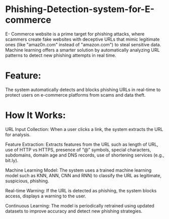 # Phishing-Detection-system-for-E-commerce
E- Commerce website is a prime target for phishing attacks, where scammers create fake websites with  deceptive URLs that mimic legitimate ones (like "amaz0n.com" instead of "amazon.com")  to steal sensitive data. Machine learning offers a smarter solution by automatically analyzing URL patterns to detect new phishing attempts in real time.

# Feature:
The system automatically detects and blocks phishing URLs in real-time to protect users on e-commerce platforms from scams and data theft.

# How It Works:
URL Input Collection: When a user clicks a link, the system extracts the URL for analysis.

Feature Extraction: Extracts features from the URL such as length of URL, use of HTTP vs HTTPS, presence of “@” symbols, special characters, subdomains, domain age and DNS records, use of shortening services (e.g., bit.ly).

Machine Learning Model: The system uses a trained machine learning model such as KNN, ANN, CNN and RNN) to classify the URL as legitimate, suspicious, phishing.

Real-time Warning: If the URL is detected as phishing, the system blocks access, displays a warning to the user.

Continuous Learning: The model is periodically retrained using updated datasets to improve accuracy and detect new phishing strategies.

